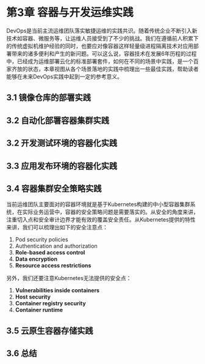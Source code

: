 # 第3章 容器与开发运维实践

DevOps是当前主流运维团队落实敏捷运维的实践共识。随着传统企业不断引入新技术如容器、微服务等，让运维人员接受到了不少的挑战。我们在遵循前人积累下的传统虚拟机维护经验的同时，也要应对像容器这样轻量级进程隔离技术对应用部署带来的诸多便利和产生的新问题。可以这么说，容器技术在发展6年历程的过程中，已经成为运维部署云化的标准部署套件，如何在不同的场景中实践，是一个百家齐放的状态，本章视图从各个场景落地的实践中梳理出一些最佳实践，帮助读者能够在未来DevOps实践中起到一定的参考意义。

## 3.1 镜像仓库的部署实践

## 3.2 自动化部署容器集群实践

## 3.2 开发测试环境的容器化实践

## 3.3 应用发布环境的容器化实践

## 3.4 容器集群安全策略实践

当前运维团队主要面对的容器环境就是基于Kubernetes构建的中小型容器集群系统，在实际业务运营中，容器的安全策略问题是需要落实的。从安全的角度来讲，注重切入点和安全审计边界才能有效的覆盖安全责任。从Kubernetes提供的特性来讲，我们可以梳理出如下的安全注意点：

1. Pod security policies
2. Authentication and authorization
3. **Role-based access control**
4. **Data encryption**
5. **Resource access restrictions**

另外，我们还要注意Kubernetes无法提供的安全点：

1. **Vulnerabilities inside containers**
2. **Host security**
3. **Container registry security**
4. **Container runtime**

## **3.5 云原生容器存储实践**

## 3.6 总结


